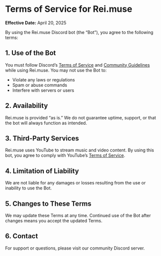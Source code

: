 # Terms of Service for Rei.muse

**Effective Date:** April 20, 2025

By using the Rei.muse Discord bot (the “Bot”), you agree to the following terms:

## 1. Use of the Bot
You must follow Discord’s [Terms of Service](https://discord.com/terms) and [Community Guidelines](https://discord.com/guidelines) while using Rei.muse. You may not use the Bot to:
- Violate any laws or regulations
- Spam or abuse commands
- Interfere with servers or users

## 2. Availability
Rei.muse is provided “as is.” We do not guarantee uptime, support, or that the bot will always function as intended.

## 3. Third-Party Services
Rei.muse uses YouTube to stream music and video content. By using this bot, you agree to comply with YouTube’s [Terms of Service](https://www.youtube.com/t/terms).

## 4. Limitation of Liability
We are not liable for any damages or losses resulting from the use or inability to use the Bot.

## 5. Changes to These Terms
We may update these Terms at any time. Continued use of the Bot after changes means you accept the updated Terms.

## 6. Contact
For support or questions, please visit our community Discord server.
